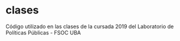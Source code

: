 # clases
Código utilizado en las clases de la cursada 2019 del Laboratorio de Políticas Públicas - FSOC UBA
